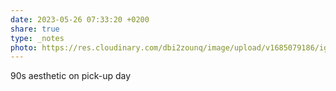```yaml
---
date: 2023-05-26 07:33:20 +0200
share: true
type: _notes
photo: https://res.cloudinary.com/dbi2zounq/image/upload/v1685079186/igdautzrtoadexzdlbhs.jpg
---
```

90s aesthetic on pick-up day
